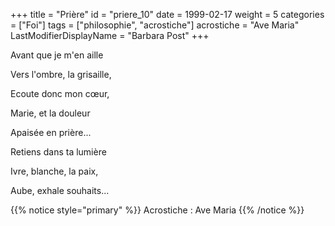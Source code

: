 +++
title = "Prière"
id = "priere_10"
date = 1999-02-17
weight = 5
categories = ["Foi"]
tags = ["philosophie", "acrostiche"]
acrostiche = "Ave Maria"
LastModifierDisplayName = "Barbara Post"
+++

Avant que je m'en aille

Vers l'ombre, la grisaille,

Ecoute donc mon cœur,

Marie, et la douleur

Apaisée en prière...

Retiens dans ta lumière

Ivre, blanche, la paix,

Aube, exhale souhaits...

{{% notice style="primary" %}}
Acrostiche : Ave Maria
{{% /notice %}}
